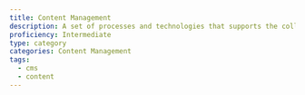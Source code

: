 ```yaml
---
title: Content Management
description: A set of processes and technologies that supports the collection, managing, and publishing of information in any form or medium
proficiency: Intermediate
type: category
categories: Content Management
tags:
  - cms
  - content
---
```

